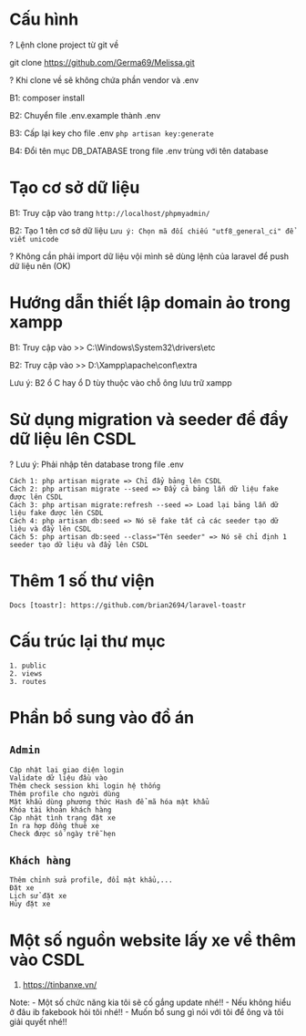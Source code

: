 # Cấu hình

? Lệnh clone project từ git về

git clone https://github.com/Germa69/Melissa.git

? Khi clone về sẽ không chứa phần vendor và .env

B1: composer install 

B2: Chuyển file .env.example thành .env

B3: Cấp lại key cho file .env
`php artisan key:generate` 

B4: Đổi tên mục DB_DATABASE trong file .env trùng với tên database

# Tạo cơ sở dữ liệu
B1: Truy cập vào trang `http://localhost/phpmyadmin/`

B2: Tạo 1 tên cơ sở dữ liệu 
`Lưu ý: Chọn mã đối chiếu "utf8_general_ci" để viết unicode`

? Không cần phải import dữ liệu vội mình sẽ dùng lệnh của laravel để push dữ liệu nên (OK)

# Hướng dẫn thiết lập domain ảo trong xampp
 
B1: Truy cập vào >> C:\Windows\System32\drivers\etc

B2: Truy cập vào >> D:\Xampp\apache\conf\extra

Lưu ý: B2 ổ C hay ổ D tùy thuộc vào chỗ ông lưu trữ xampp

# Sử dụng migration và seeder để đẩy dữ liệu lên CSDL
? Lưu ý: Phải nhập tên database trong file .env

```
Cách 1: php artisan migrate => Chỉ đẩy bảng lên CSDL
Cách 2: php artisan migrate --seed => Đẩy cả bảng lẫn dữ liệu fake được lên CSDL
Cách 3: php artisan migrate:refresh --seed => Load lại bảng lẫn dữ liệu fake được lên CSDL
Cách 4: php artisan db:seed => Nó sẽ fake tất cả các seeder tạo dữ liệu và đẩy lên CSDL
Cách 5: php artisan db:seed --class="Tên seeder" => Nó sẽ chỉ định 1 seeder tạo dữ liệu và đẩy lên CSDL
```
# Thêm 1 số thư viện

```
Docs [toastr]: https://github.com/brian2694/laravel-toastr
```

# Cấu trúc lại thư mục 

```
1. public
2. views
3. routes
```

# Phần bổ sung vào đồ án

## `Admin`

```
Cập nhật lại giao diện login
Validate dữ liệu đầu vào
Thêm check session khi login hệ thống
Thêm profile cho người dùng
Mật khẩu dùng phương thức Hash để mã hóa mật khẩu
Khóa tài khoản khách hàng
Cập nhật tình trạng đặt xe
In ra hợp đồng thuê xe
Check được số ngày trễ hẹn
```

## `Khách hàng`

```
Thêm chỉnh sửa profile, đổi mật khẩu,...
Đặt xe
Lịch sử đặt xe
Hủy đặt xe
```

# Một số nguồn website lấy xe về thêm vào CSDL

1. https://tinbanxe.vn/

Note: 
    - Một số chức năng kia tôi sẽ cố gắng update nhé!!
    - Nếu không hiểu ở đâu ib fakebook hỏi tôi nhé!!
    - Muốn bổ sung gì nói với tôi để ông và tôi giải quyết nhé!!
